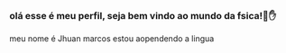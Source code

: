 ### olá esse é meu perfil, seja bem vindo ao mundo da fsica!💙✋

meu nome é Jhuan marcos
estou aopendendo a lingua









